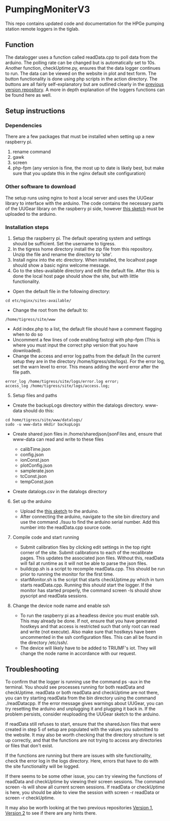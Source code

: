 # PumpingMoniterV3

This repo contains updated code and documentation for the HPGe pumping station remote loggers in the tiglab.

## Function

The datalogger uses a function called readData.cpp to poll data from the arduino. The polling rate can be changed but is automatically set to 10s. Another function, checkUptime.py, ensures that the data logger continues to run. The data can be viewed on the website in plot and text form. The button functionality is done using php scripts in the action directory. The buttons are all fairly self-explanatory but are outlined clearly in the [previous version repository](https://github.com/TIGRESS-Collaboration/AnnealingPumpingMonitorVer2/blob/master/README.md). A more in depth explanation of the loggers functions can be found here as well.

## Setup instructions

### Dependencies

There are a few packages that must be installed when setting up a new raspberry pi.

1. rename command
2. gawk
3. screen
4. php-fpm (any version is fine, the most up to date is likely best, but make sure that you update this in the nginx default site configuration)
   
### Other software to download

The setup runs using nginx to host a local server and uses the UUGear library to interface with the arduino. The code contains the necessary parts of the UUGear library on the raspberry pi side, however [this sketch](https://github.com/uugear/UUGear/blob/master/Arduino/UUGear/UUGear.ino) must be uploaded to the arduino.

### Installation steps

1. Setup the raspberry pi. The default operating system and settings should be sufficient. Set the username to tigress.
2. In the tigress home directory install the zip file from this repository. Unzip the file and rename the directory to 'site'.
3. Install nginx into the etc directory. When installed, the localhost page should show a basic nginx welcome message.
4. Go to the sites-available directory and edit the default file. After this is done the local host page should show the site, but with little functionality.
  - Open the default file in the following directory:
     
```
cd etc/nginx/sites-available/
```
  - Change the root from the default to:
```
/home/tigress/site/www
```
  - Add index.php to a list, the default file should have a comment flagging when to do so
  - Uncomment a few lines of code enabling fastcgi with php-fpm (This is where you must input the correct php version that you have downloaded).
  - Change the access and error log paths from the default (In the current setup they are in the directory /home/tigress/site/logs). For the error log, set the warn level to error. This means adding the word error after the file path.
```
error_log /home/tigress/site/logs/error.log error;
access_log /home/tigress/site/logs/access.log;
```
5. Setup files and paths   
  - Create the backupLogs directory within the datalogs directory. www-data should do this:
```
cd home/tigress/site/www/datalogs/
sudo -u www-data mkdir backupLogs
```
  - Create shared json files in /home/sharedjson/jsonFiles and, ensure that www-data can read and write to these files
    - calibTime.json
    - config.json
    - ionConst.json
    - plotConfig.json
    - samplerate.json
    - tcConst.json
    - tempConst.json
   
  - Create datalogs.csv in the datalogs directory

6. Set up the arduino
   - Upload the [this sketch](https://github.com/uugear/UUGear/blob/master/Arduino/UUGear/UUGear.ino) to the arduino.
   - After connecting the arduino, navigate to the site bin directory and use the command ./lsuu to find the arduino serial number. Add this number into the readData.cpp source code.

7. Compile code and start running
   - Submit calibration files by clicking edit settings in the top right corner of the site. Submit calibrations to each of the recalibrate pages. This updates the associated json files. Without this, readData will fail at runtime as it will not be able to parse the json files.
   - buildcpp.sh is a script to recompile readData.cpp. This should be run prior to running the monitor for the first time.
   - startMonitor.sh is the script that starts checkUptime.py which in turn starts readData.cpp. Running this *should* start the logger. If the monitor has started properly, the command screen -ls should show pyscript and readData sessions.

8. Change the device node name and enable ssh
   - To run the raspberry pi as a headless device you must enable ssh. This may already be done. If not, ensure that you have generated hostkeys and that access is restricted such that only root can read and write (not execute). Also make sure that hostkeys have been uncommented in the ssh configuration files. This can all be found in the directory /etc/ssh/.
   - The device will likely have to be added to TRIUMF's iot. They will change the node name in accordance with our request.

## Troubleshooting

To confirm that the logger is running use the command ps -aux in the terminal. You should see processes running for both readData and checkUptime. readData or both readData and checkUptime are not there, you can try starting readData from the bin directory using the command ./readDatacpp. If the error message gives warnings about UUGear, you can try resetting the arduino and unplugging it and plugging it back in. If the problem persists, consider reuploading the UUGear sketch to the arduino.

If readData still refuses to start, ensure that the sharedJson files that were created in step 5 of setup are populated with the values you submitted to the website. It may also be worth checking that the directory structure is set up correctly, and that the functions are not trying to access any directories or files that don't exist.

If the functions are running but there are issues with site functionality, check the error log in the logs directory. Here, errors that have to do with the site functionality will be logged. 

If there seems to be some other issue, you can try viewing the functions of readData and checkUptime by viewing their screen sessions. The command screen -ls will show all current screen sessions. If readData or checkUptime is here, you should be able to view the session with screen -r readData or screen -r checkUptime.

It may also be worth looking at the two previous repositories [Version 1](https://github.com/TIGRESS-Collaboration/AnnealingPumpingMonitor), [Version 2](https://github.com/TIGRESS-Collaboration/AnnealingPumpingMonitorVer2/blob/master/README.md) to see if there are any hints there.





